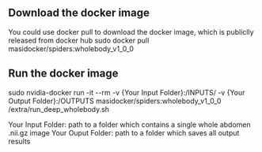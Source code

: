 ## Download the docker image
You could use docker pull to download the docker image, which is publiclly released from docker hub
sudo docker pull masidocker/spiders:wholebody_v1_0_0

## Run the docker image
sudo nvidia-docker run -it --rm -v {Your Input Folder}:/INPUTS/ -v {Your Output Folder}:/OUTPUTS masidocker/spiders:wholebody_v1_0_0 /extra/run_deep_wholebody.sh

Your Input Folder: path to a folder which contains a single whole abdomen .nii.gz image
Your Ouput Folder: path to a folder which saves all output results
